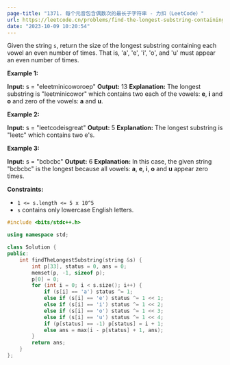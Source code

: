```yaml
---
page-title: "1371. 每个元音包含偶数次的最长子字符串 - 力扣（LeetCode）"
url: https://leetcode.cn/problems/find-the-longest-substring-containing-vowels-in-even-counts/description/
date: "2023-10-09 10:20:54"
---
```

Given the string `s`, return the size of the longest substring containing each vowel an even number of times. That is, 'a', 'e', 'i', 'o', and 'u' must appear an even number of times.

**Example 1:**

**Input:** s = "eleetminicoworoep"
**Output:** 13
**Explanation:** The longest substring is "leetminicowor" which contains two each of the vowels: **e**, **i** and **o** and zero of the vowels: **a** and **u**.

**Example 2:**

**Input:** s = "leetcodeisgreat"
**Output:** 5
**Explanation:** The longest substring is "leetc" which contains two e's.

**Example 3:**

**Input:** s = "bcbcbc"
**Output:** 6
**Explanation:** In this case, the given string "bcbcbc" is the longest because all vowels: **a**, **e**, **i**, **o** and **u** appear zero times.

**Constraints:**

-   `1 <= s.length <= 5 x 10^5`
-   `s` contains only lowercase English letters.

```cpp
#include <bits/stdc++.h>

using namespace std;

class Solution {
public:
    int findTheLongestSubstring(string &s) {
        int p[33], status = 0, ans = 0;
        memset(p, -1, sizeof p);
        p[0] = 0;
        for (int i = 0; i < s.size(); i++) {
            if (s[i] == 'a') status ^= 1;
            else if (s[i] == 'e') status ^= 1 << 1;
            else if (s[i] == 'i') status ^= 1 << 2;
            else if (s[i] == 'o') status ^= 1 << 3;
            else if (s[i] == 'u') status ^= 1 << 4;
            if (p[status] == -1) p[status] = i + 1;
            else ans = max(i - p[status] + 1, ans);
        }
        return ans;
    }
};
```